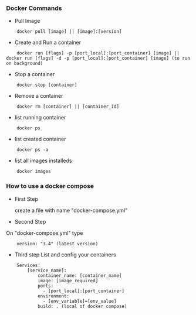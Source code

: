 ### Docker Commands

- Pull Image

```
    docker pull [image] || [image]:[version]
```

- Create and Run a container

```
    docker run [flags] -p [port_local]:[port_container] [image] || docker run [flags] -d -p [port_local]:[port_container] [image] (to run on background)
```

- Stop a container

```
    docker stop [container]
```

- Remove a container

```
    docker rm [container] || [container_id]
```

- list running container

```
    docker ps
```

- list created container

```
    docker ps -a
```

- list all images installeds

```
    docker images
```

### How to use a docker compose

- First Step

    create a file with name "docker-compose.yml"

- Second Step

On "docker-compose.yml" type

```
    version: "3.4" (latest version)
```

- Third step
List and config your containers

```
    Services: 
        [service_name]: 
            container_name: [container_name]
            image: [image_required]
            ports: 
              - [port_local]:[port_container]
            environment:
              - [env_variable]=[env_value]
            build: . (local of docker compose) 
```


